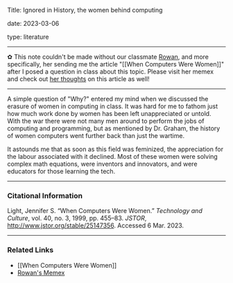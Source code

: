 
Title: Ignored in History, the women behind computing

date: 2023-03-06

type: literature

---

✿ This note couldn't be made without our classmate [Rowan](https://rowanegg.github.io/thememexofegg/), and more specifically, her sending me the article "[[When Computers Were Women]]" after I posed a question in class about this topic.  Please visit her memex and check out [her thoughts](https://rowanegg.github.io/thememexofegg/HiddenFigures.html) on this article as well!

--- 

A simple question of "Why?" entered my mind when we discussed the erasure of women in computing in class. It was hard for me to fathom just how much work done by women has been left unappreciated or untold. With the war there were not many men around to perform the jobs of computing and programming, but as mentioned by Dr. Graham, the history of women computers went further back than just the wartime. 

It astounds me that as soon as this field was feminized, the appreciation for the labour associated with it declined. Most of these women were solving complex math equations, were inventors and innovators, and were educators for those learning the tech. 

---
### Citational Information

Light, Jennifer S. “When Computers Were Women.” _Technology and Culture_, vol. 40, no. 3, 1999, pp. 455–83. _JSTOR_, http://www.jstor.org/stable/25147356. Accessed 6 Mar. 2023.

---

### Related Links

- [[When Computers Were Women]]
- [Rowan's Memex](https://rowanegg.github.io/thememexofegg/)
